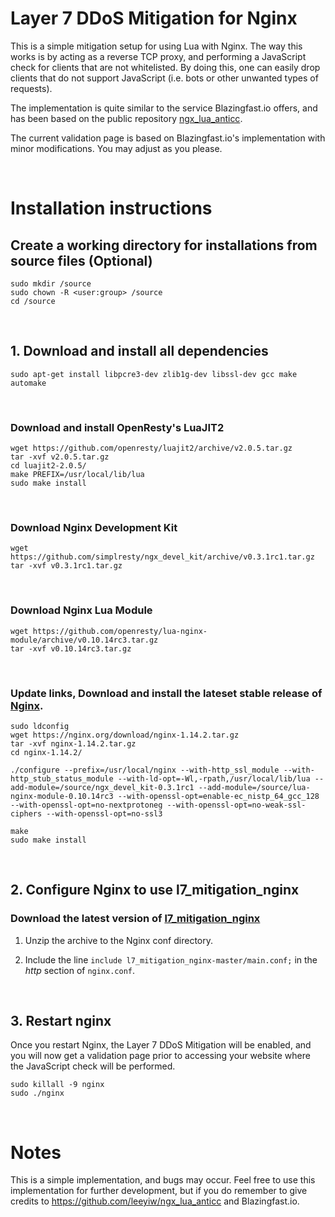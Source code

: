 # Layer 7 DDoS Mitigation for Nginx

This is a simple mitigation setup for using Lua with Nginx. The way this works is by acting as a reverse TCP proxy, and performing a JavaScript check for clients that are not whitelisted. By doing this, one can easily drop clients that do not support JavaScript (i.e. bots or other unwanted types of requests). 

The implementation is quite similar to the service Blazingfast.io offers, and has been based on the public repository [ngx_lua_anticc](https://github.com/leeyiw/ngx_lua_anticc).

The current validation page is based on Blazingfast.io's implementation with minor modifications. You may adjust as you please. 

<br>

# Installation instructions

## Create a working directory for installations from source files (Optional)
```
sudo mkdir /source
sudo chown -R <user:group> /source
cd /source
```

<br>

## 1. Download and install all dependencies

```
sudo apt-get install libpcre3-dev zlib1g-dev libssl-dev gcc make automake
```

<br>

### Download and install OpenResty's LuaJIT2
```
wget https://github.com/openresty/luajit2/archive/v2.0.5.tar.gz
tar -xvf v2.0.5.tar.gz
cd luajit2-2.0.5/
make PREFIX=/usr/local/lib/lua
sudo make install
```

<br>

### Download Nginx Development Kit
```
wget https://github.com/simplresty/ngx_devel_kit/archive/v0.3.1rc1.tar.gz
tar -xvf v0.3.1rc1.tar.gz
```

<br>

### Download Nginx Lua Module
```
wget https://github.com/openresty/lua-nginx-module/archive/v0.10.14rc3.tar.gz
tar -xvf v0.10.14rc3.tar.gz
```

<br>

### Update links, Download and install the lateset stable release of [Nginx](https://nginx.org/download/nginx-1.14.2.tar.gz).
```
sudo ldconfig
wget https://nginx.org/download/nginx-1.14.2.tar.gz
tar -xvf nginx-1.14.2.tar.gz
cd nginx-1.14.2/

./configure --prefix=/usr/local/nginx --with-http_ssl_module --with-http_stub_status_module --with-ld-opt=-Wl,-rpath,/usr/local/lib/lua --add-module=/source/ngx_devel_kit-0.3.1rc1 --add-module=/source/lua-nginx-module-0.10.14rc3 --with-openssl-opt=enable-ec_nistp_64_gcc_128 --with-openssl-opt=no-nextprotoneg --with-openssl-opt=no-weak-ssl-ciphers --with-openssl-opt=no-ssl3

make
sudo make install
```

<br>



## 2. Configure Nginx to use **l7_mitigation_nginx**

### Download the latest version of [l7_mitigation_nginx](https://github.com/nicolaipre/l7_mitigation_nginx/archive/master.zip)
1. Unzip the archive to the Nginx conf directory.

2. Include the line `include l7_mitigation_nginx-master/main.conf;` in the *http* section of `nginx.conf`.

<br>


## 3. Restart nginx
Once you restart Nginx, the Layer 7 DDoS Mitigation will be enabled, and you will now get a validation page prior to accessing your website where the JavaScript check will be performed. 
```
sudo killall -9 nginx
sudo ./nginx
```


<br>


# Notes
This is a simple implementation, and bugs may occur. Feel free to use this implementation for further development, but if you do remember to give credits to https://github.com/leeyiw/ngx_lua_anticc and Blazingfast.io. 
